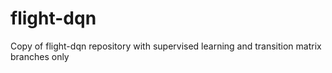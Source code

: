 # flight-dqn
Copy of flight-dqn repository with supervised learning and transition matrix branches only

